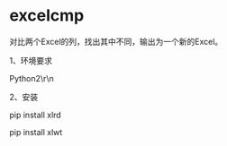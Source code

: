 # excelcmp
对比两个Excel的列，找出其中不同，输出为一个新的Excel。

1、环境要求

Python2\r\n

2、安装

pip install xlrd

pip install xlwt

